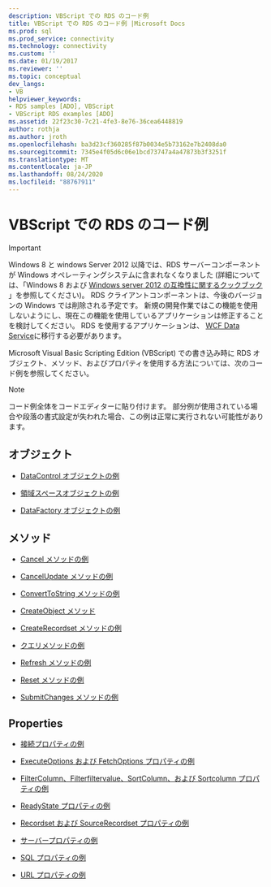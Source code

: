 ```yaml
---
description: VBScript での RDS のコード例
title: VBScript での RDS のコード例 |Microsoft Docs
ms.prod: sql
ms.prod_service: connectivity
ms.technology: connectivity
ms.custom: ''
ms.date: 01/19/2017
ms.reviewer: ''
ms.topic: conceptual
dev_langs:
- VB
helpviewer_keywords:
- RDS samples [ADO], VBScript
- VBScript RDS examples [ADO]
ms.assetid: 22f23c30-7c21-4fe3-8e76-36cea6448819
author: rothja
ms.author: jroth
ms.openlocfilehash: ba3d23cf360285f87b0034e5b73162e7b2408da0
ms.sourcegitcommit: 7345e4f05d6c06e1bcd73747a4a47873b3f3251f
ms.translationtype: MT
ms.contentlocale: ja-JP
ms.lasthandoff: 08/24/2020
ms.locfileid: "88767911"
---
```

# <a name="rds-code-examples-in-vbscript"></a>VBScript での RDS のコード例
> [!IMPORTANT]
>  Windows 8 と windows Server 2012 以降では、RDS サーバーコンポーネントが Windows オペレーティングシステムに含まれなくなりました (詳細については、「Windows 8 および [Windows server 2012 の互換性に関するクックブック](https://www.microsoft.com/download/details.aspx?id=27416) 」を参照してください)。 RDS クライアントコンポーネントは、今後のバージョンの Windows では削除される予定です。 新規の開発作業ではこの機能を使用しないようにし、現在この機能を使用しているアプリケーションは修正することを検討してください。 RDS を使用するアプリケーションは、 [WCF Data Service](https://go.microsoft.com/fwlink/?LinkId=199565)に移行する必要があります。  
  
 Microsoft Visual Basic Scripting Edition (VBScript) での書き込み時に RDS オブジェクト、メソッド、およびプロパティを使用する方法については、次のコード例を参照してください。  
  
> [!NOTE]
>  コード例全体をコードエディターに貼り付けます。 部分例が使用されている場合や段落の書式設定が失われた場合、この例は正常に実行されない可能性があります。  
  
## <a name="objects"></a>オブジェクト  
  
-   [DataControl オブジェクトの例](./datacontrol-object-example-vbscript.md)  
  
-   [領域スペースオブジェクトの例](./dataspace-object-and-createobject-method-example-vbscript.md)  
  
-   [DataFactory オブジェクトの例](./datafactory-object-query-method-and-createobject-method-example-vbscript.md)  
  
## <a name="methods"></a>メソッド  
  
-   [Cancel メソッドの例](./cancel-method-example-vbscript.md)  
  
-   [CancelUpdate メソッドの例](./cancelupdate-method-example-vbscript.md)  
  
-   [ConvertToString メソッドの例](./converttostring-method-example-vbscript.md)  
  
-   [CreateObject メソッド](./dataspace-object-and-createobject-method-example-vbscript.md)  
  
-   [CreateRecordset メソッドの例](./createrecordset-method-example-vbscript.md)  
  
-   [クエリメソッドの例](./datafactory-object-query-method-and-createobject-method-example-vbscript.md)  
  
-   [Refresh メソッドの例](./refresh-method-example-vbscript.md)  
  
-   [Reset メソッドの例](./filter-column-criterion-value-sortcolumn-sortdirection-example-vbscript.md)  
  
-   [SubmitChanges メソッドの例](./submitchanges-method-example-vbscript.md)  
  
## <a name="properties"></a>Properties  
  
-   [接続プロパティの例](./connect-property-example-vbscript.md)  
  
-   [ExecuteOptions および FetchOptions プロパティの例](./executeoptions-and-fetchoptions-properties-example-vbscript.md)  
  
-   [FilterColumn、Filterfiltervalue、SortColumn、および Sortcolumn プロパティの例](./filter-column-criterion-value-sortcolumn-sortdirection-example-vbscript.md)  
  
-   [ReadyState プロパティの例](./readystate-property-example-vbscript.md)  
  
-   [Recordset および SourceRecordset プロパティの例](./recordset-and-sourcerecordset-properties-example-vbscript.md)  
  
-   [サーバープロパティの例](./server-property-example-vbscript.md)  
  
-   [SQL プロパティの例](./sql-property-example-vbscript.md)  
  
-   [URL プロパティの例](./url-property-example-vbscript.md)